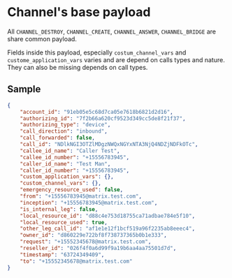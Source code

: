 # Channel's base payload

All `CHANNEL_DESTROY`, `CHANNEL_CREATE`, `CHANNEL_ANSWER`, `CHANNEL_BRIDGE` are share common payload.

Fields inside this payload, especially `costum_channel_vars` and `custome_application_vars` varies and are depend on calls types and nature. They can also be missing depends on call types.

## Sample

```json
{
    "account_id": "91eb05e5c68d7ca05e7618b6821d2d16",
    "authorizing_id": "7f2b66a620cf9523d349cc5de8f21f37",
    "authorizing_type": "device",
    "call_direction": "inbound",
    "call_forwarded": false,
    "call_id": "NDlkNGI3OTZlMDgzNWQxNGYxNTA3NjQ4NDZjNDFkOTc",
    "callee_id_name": "Caller Test",
    "callee_id_number": "+15556783945",
    "caller_id_name": "Test Man",
    "caller_id_number": "+15556783945",
    "custom_application_vars": {},
    "custom_channel_vars": {},
    "emergency_resource_used": false,
    "from": "+15556783945@matrix.test.com",
    "inception": "+15556783945@matrix.test.com",
    "is_internal_leg": false,
    "local_resource_id": "d88c4e753d18755ca71adbae784e5f10",
    "local_resource_used": true,
    "other_leg_call_id": "af1e1e12f1bcf519a96f2235ab8eeec4",
    "owner_id": "d860229e722bf8f738737365b0b1e333",
    "request": "+15552345678@matrix.test.com",
    "reseller_id": "026f4f0a6d99f9a19b6aa4aa75501d7d",
    "timestamp": "63724349409",
    "to": "+15552345678@matrix.test.com"
}
```
